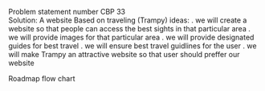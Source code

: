 Problem statement number CBP 33    
Solution:  A website Based on traveling (Trampy)
ideas:
. we will create a website so that people can access the best sights in that particular area 
. we will provide images for that particular area 
. we will provide designated guides for best travel 
. we will ensure best travel guidlines for the user
. we will make  Trampy an attractive website so that user should  preffer our website 


Roadmap flow chart

